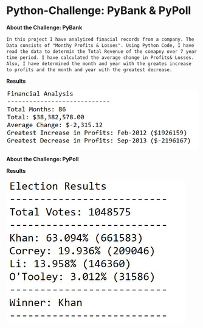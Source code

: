 # Python-Challenge: PyBank &amp; PyPoll

**About the Challenge: PyBank** 

    In this project I have analyized finacial records from a company. The Data consists of "Monthy Profits & Losses". Using Python Code, I have read the data to determin the Total Revenue of the comapny over 7 year time period. I have calculated the average change in Profits& Losses. Also, I have determined the month and year with the greates increase to profits and the month and year with the greatest decrease. 
    
**Results**

![PyBank Results](PyBank/Analysis/PyBankResults.png)



**About the Challenge: PyPoll**


**Results**

![PyPoll Results](PyPoll/Analysis/PyPollResults.png)
